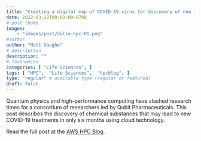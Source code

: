 ```yaml
---
title: "Creating a digital map of COVID-19 virus for discovery of new treatment compounds"
date: 2022-03-22T00:00:00-0700
# post thumb
images:
    - "images/post/dalle-hpc-01.png"
#author
author: "Matt Vaughn"
# description
description: ""
# Taxonomies
categories: [ "Life Sciences", ]
tags: [ "HPC",  "Life Sciences",  "hpcblog", ]
type: "regular" # available type (regular or featured)
draft: false
---
```


Quantum physics and high-performance computing have slashed research times for a consortium of researchers led by Qubit Pharmaceuticals. This post describes the discovery of chemical substances that may lead to new COVID-19 treatments in only six months using cloud technology.

Read the full post at the [AWS HPC Blog](https://aws.amazon.com/blogs/hpc/creating-a-digital-map-of-covid-19-virus-for-discovery-of-new-treatment-compounds/).
